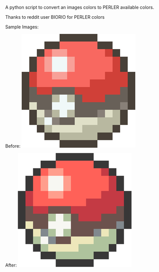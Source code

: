 A python script to convert an images colors to PERLER available colors.

Thanks to reddit user BIORIO for PERLER colors

Sample Images:

Before:
![Before](pictures/regular_pokeball.png)

After:
![After](pictures/perler_pokeball.png)
